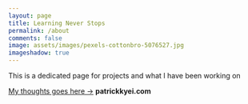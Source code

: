 ```yaml
---
layout: page
title: Learning Never Stops
permalink: /about
comments: false
image: assets/images/pexels-cottonbro-5076527.jpg
imageshadow: true
---
```


This is a dedicated page for projects and what I have been working on

<div>
<a target="_self" href="#" class="btn btn-dark"> My thoughts goes here &rarr;</a> <b>patrickkyei.com</b></div>
